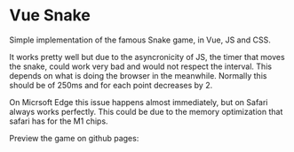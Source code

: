  # Vue Snake

Simple implementation of the famous Snake game, in Vue, JS and CSS.

It works pretty well but due to the asyncronicity of JS, the timer that moves the snake,
could work very bad and would not respect the interval. This depends on what is doing the browser in the meanwhile. Normally this should be
of 250ms and for each point decreases by 2.

On Micrsoft Edge this issue happens almost immediately, but on Safari always works perfectly. This could be due to the memory optimization that safari has for the M1 chips.

Preview the game on github pages:
